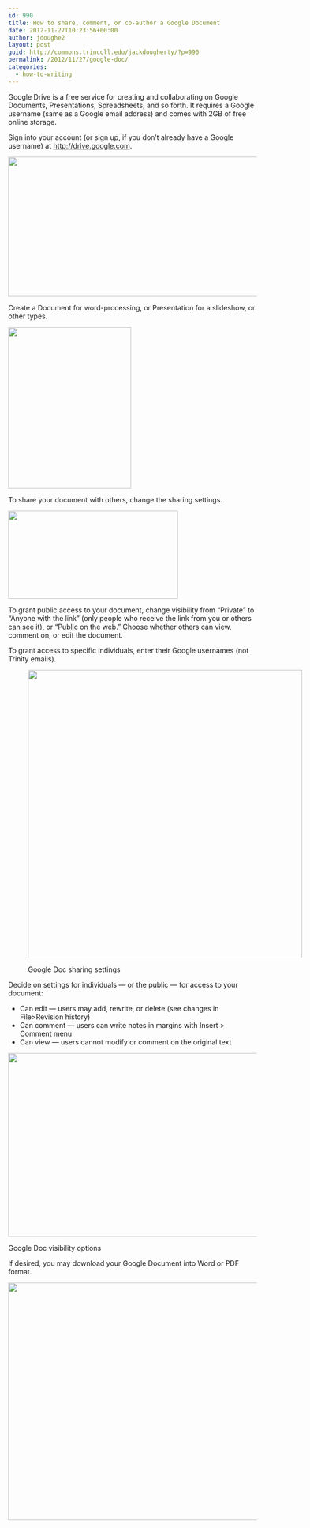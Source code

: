 ```yaml
---
id: 990
title: How to share, comment, or co-author a Google Document
date: 2012-11-27T10:23:56+00:00
author: jdoughe2
layout: post
guid: http://commons.trincoll.edu/jackdougherty/?p=990
permalink: /2012/11/27/google-doc/
categories:
  - how-to-writing
---
```

Google Drive is a free service for creating and collaborating on Google Documents, Presentations, Spreadsheets, and so forth. It requires a Google username (same as a Google email address) and comes with 2GB of free online storage.

Sign into your account (or sign up, if you don&#8217;t already have a Google username) at <a title="GDrive" href="http://drive.google.com" target="_blank">http://drive.google.com</a>.

[<img class="aligncenter size-full wp-image-995" src="http://localhost/wordpress/wp-content/uploads/2012/11/GoogleDriveWelcome.png" alt="" width="585" height="283" srcset="http://localhost/wordpress/wp-content/uploads/2012/11/GoogleDriveWelcome.png 585w, http://localhost/wordpress/wp-content/uploads/2012/11/GoogleDriveWelcome-300x145.png 300w" sizes="(max-width: 585px) 100vw, 585px" />](http://localhost/wordpress/wp-content/uploads/2012/11/GoogleDriveWelcome.png)

Create a Document for word-processing, or Presentation for a slideshow, or other types.

[<img class="aligncenter size-full wp-image-994" src="http://localhost/wordpress/wp-content/uploads/2012/11/CreateGoogleDrive.png" alt="" width="249" height="327" srcset="http://localhost/wordpress/wp-content/uploads/2012/11/CreateGoogleDrive.png 249w, http://localhost/wordpress/wp-content/uploads/2012/11/CreateGoogleDrive-228x300.png 228w" sizes="(max-width: 249px) 100vw, 249px" />](http://localhost/wordpress/wp-content/uploads/2012/11/CreateGoogleDrive.png)

To share your document with others, change the sharing settings.

[<img class="aligncenter size-full wp-image-993" src="http://localhost/wordpress/wp-content/uploads/2012/11/GoogleShareButton-3.png" alt="" width="344" height="178" srcset="http://localhost/wordpress/wp-content/uploads/2012/11/GoogleShareButton-3.png 344w, http://localhost/wordpress/wp-content/uploads/2012/11/GoogleShareButton-3-300x155.png 300w" sizes="(max-width: 344px) 100vw, 344px" />](http://localhost/wordpress/wp-content/uploads/2012/11/GoogleShareButton-3.png)

To grant public access to your document, change visibility from &#8220;Private&#8221; to &#8220;Anyone with the link&#8221; (only people who receive the link from you or others can see it), or &#8220;Public on the web.&#8221; Choose whether others can view, comment on, or edit the document.

To grant access to specific individuals, enter their Google usernames (not Trinity emails).<figure id="attachment_992" style="width: 556px" class="wp-caption aligncenter">

[<img class="size-full wp-image-992 " src="http://localhost/wordpress/wp-content/uploads/2012/11/GoogleSharingSettings.png" alt="" width="556" height="584" srcset="http://localhost/wordpress/wp-content/uploads/2012/11/GoogleSharingSettings.png 556w, http://localhost/wordpress/wp-content/uploads/2012/11/GoogleSharingSettings-286x300.png 286w" sizes="(max-width: 556px) 100vw, 556px" />](http://localhost/wordpress/wp-content/uploads/2012/11/GoogleSharingSettings.png)<figcaption class="wp-caption-text">Google Doc sharing settings</figcaption></figure> 

Decide on settings for individuals &#8212; or the public &#8212; for access to your document:

  * Can edit &#8212; users may add, rewrite, or delete (see changes in File>Revision history)
  * Can comment &#8212; users can write notes in margins with Insert > Comment menu
  * Can view &#8212; users cannot modify or comment on the original text<figure id="attachment_1000" style="width: 521px" class="wp-caption aligncenter">

[<img class="size-full wp-image-1000" src="http://localhost/wordpress/wp-content/uploads/2012/11/GoogleVisibilityOptions.png" alt="" width="521" height="372" srcset="http://localhost/wordpress/wp-content/uploads/2012/11/GoogleVisibilityOptions.png 521w, http://localhost/wordpress/wp-content/uploads/2012/11/GoogleVisibilityOptions-300x214.png 300w" sizes="(max-width: 521px) 100vw, 521px" />](http://localhost/wordpress/wp-content/uploads/2012/11/GoogleVisibilityOptions.png)<figcaption class="wp-caption-text">Google Doc visibility options</figcaption></figure> 

If desired, you may download your Google Document into Word or PDF format.

[<img class="aligncenter size-full wp-image-991" src="http://localhost/wordpress/wp-content/uploads/2012/11/GoogleDownloadAs.png" alt="" width="553" height="481" srcset="http://localhost/wordpress/wp-content/uploads/2012/11/GoogleDownloadAs.png 553w, http://localhost/wordpress/wp-content/uploads/2012/11/GoogleDownloadAs-300x261.png 300w" sizes="(max-width: 553px) 100vw, 553px" />](http://localhost/wordpress/wp-content/uploads/2012/11/GoogleDownloadAs.png)

&nbsp;